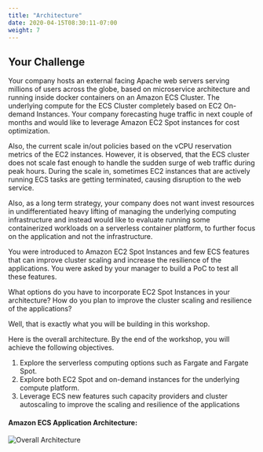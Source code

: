 ```yaml
---
title: "Architecture"
date: 2020-04-15T08:30:11-07:00
weight: 7
---
```


Your Challenge
---

Your company hosts an external facing Apache web servers serving millions of users across the globe, based on microservice architecture and running inside docker containers on an Amazon ECS Cluster. The underlying compute for the ECS Cluster completely based on EC2 On-demand Instances. Your company forecasting huge traffic in next couple of months and would like to leverage Amazon EC2 Spot instances for cost optimization. 

Also, the current scale in/out policies based on the vCPU reservation metrics of the EC2 instances. However, it is observed, that the ECS cluster does not scale fast enough to handle the sudden surge of web traffic during peak hours. During the scale in, sometimes EC2 instances that are actively running ECS tasks are getting terminated, causing disruption to the web service. 

Also, as a long term strategy, your company does not want invest resources in undifferentiated heavy lifting of managing the underlying computing infrastructure and instead would like to evaluate running some containerized workloads on a serverless container platform, to further focus on the application and not the infrastructure.

You were introduced to Amazon EC2 Spot Instances and few ECS features that can improve cluster scaling and increase the resilience of the applications. You were asked by your manager to build a PoC to test all these features. 

What options do you have to incorporate EC2 Spot Instances in your architecture? 
How do you plan to improve the cluster scaling and resilience of the applications?
 
Well, that is exactly what you will be building in this workshop.

Here is the overall architecture. By the end of the workshop, you will achieve the following objectives.

1. Explore the serverless computing options such as Fargate and Fargate Spot.
2. Explore both EC2 Spot and on-demand instances for the underlying compute platform.
3. Leverage ECS new features such capacity providers and cluster autoscaling to improve the scaling and resilience of the applications


#### Amazon ECS Application Architecture:
![Overall Architecture](/images/ecs-spot-capacity-providers/amazon_ecs_arch.png)
